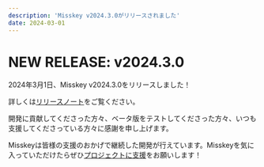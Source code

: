```yaml
---
description: 'Misskey v2024.3.0がリリースされました'
date: 2024-03-01
---
```


# NEW RELEASE: v2024.3.0

2024年3月1日、Misskey v2024.3.0をリリースしました！

詳しくは[リリースノート](https://misskey-hub.net/ja/docs/releases/)をご覧ください。

開発に貢献してくださった方々、ベータ版をテストしてくださった方々、いつも支援してくださっている方々に感謝を申し上げます。

Misskeyは皆様の支援のおかげで継続した開発が行えています。Misskeyを気に入っていただけたらぜひ[プロジェクトに支援](https://misskey-hub.net/docs/donate.html)をお願いします！
